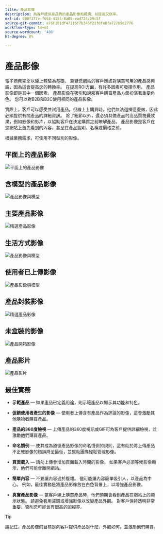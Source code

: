 ```yaml
---
title: 產品影像
description: 為客戶提供高品質的產品影像和視訊，以提高交談率。
exl-id: 080f177e-f668-4154-8a05-ea4724c29c5f
source-git-commit: e76f101df47116f7b246f21f0fe0fa72769d2776
workflow-type: tm+mt
source-wordcount: '488'
ht-degree: 0%

---
```


# 產品影像

電子商務完全以線上體驗為基礎。 瀏覽您網站的客戶應該對購買可用的產品感興趣，因為這會提高您的轉換率。 在提高ROI方面，有許多因素可發揮作用。 產品影像即是其中一個因素。 產品影像在吸引和說服客戶購買產品方面扮演著重要角色。 您可以對B2B和B2C使用相同的產品影像。

實際上，客戶可以感受並試用產品，但線上上購買時，他們無法選擇這麼做，因此必須提供有關產品的詳細資訊。 除了細節以外，還必須具備產品的高品質視覺效果，例如影像和影片，以協助客戶在決定購買之前瞭解產品。 產品影像是客戶在您網站上首先看到的內容，甚至在產品說明、名稱或價格之前。

根據業務需求，可使用不同型別的影像。

## 平面上的產品影像

![平面上的產品影像](../../assets/playbooks/product-image-flat.png)

## 含模型的產品影像

![產品影像與模型](../../assets/playbooks/product-image-model.png)

## 主要產品影像

![精選產品影像](../../assets/playbooks/product-image-feature.png)

## 生活方式影像

![產品影像與模型](../../assets/playbooks/product-image-lifestyle.png)

## 使用者已上傳影像

![產品影像與模型](../../assets/playbooks/product-image-user-upload.png)

## 產品封裝影像

![精選產品影像](../../assets/playbooks/product-image-packaging.png)

## 未盒裝的影像

![產品開箱影像](../../assets/playbooks/product-image-unboxing.png)

## 產品影片

![產品影片](../../assets/playbooks/product-video.png)

## 最佳實務

- **示範產品** — 如果產品已定義用途，則示範產品以顯示其功能和特色。

- **促銷使用者產生的影像** — 使用者上傳含有產品作為評論的影像，這會激勵其他購物者購買產品。

- **產品的360度檢視** — 上傳產品的360度視訊或GIF可為客戶提供詳細檢視，並激勵他們購買產品。

- **命名慣例** — 使其成為遵循產品影像的命名慣例的規則，這有助於將上傳產品不正確影像的錯誤降至最低，並幫助團隊輕鬆管理影像。

- **頁面載入** — 請勿上傳會增加頁面載入時間的影像。 如果客戶必須等候影像顯示，他們可能會離開網站。

- **簡單內容** — 不要讓內容過於複雜。 儘可能讓內容簡單吸引人，以產品為中心。 例如，最佳實務是將產品影像放在白色背景上，以增強產品影像。

- **真實產品影像** — 當客戶線上購買產品時，他們預期會看到產品在網站上的顯示狀態。 請避免套用濾鏡或增強影像以改變產品外觀。 對客戶保持透明非常重要，否則您可能會有很高的回報率。

>[!TIP]
>
>請記住，產品影像的目標是向客戶提供產品是什麼、外觀如何，並激勵他們購買。

